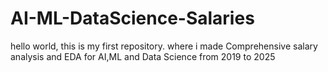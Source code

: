 # AI-ML-DataScience-Salaries
hello world, this is my first repository. where i made Comprehensive salary analysis and EDA for AI,ML and Data Science from 2019 to 2025
